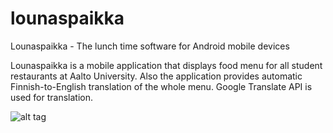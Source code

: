 lounaspaikka
============
Lounaspaikka - The lunch time software for Android mobile devices

Lounaspaikka is a mobile application that displays food menu for all 
student restaurants at Aalto University. Also the application
provides automatic Finnish-to-English translation of the whole menu.
Google Translate API is used for translation.

![alt tag](https://dl.dropboxusercontent.com/u/5141909/pic1.png)
